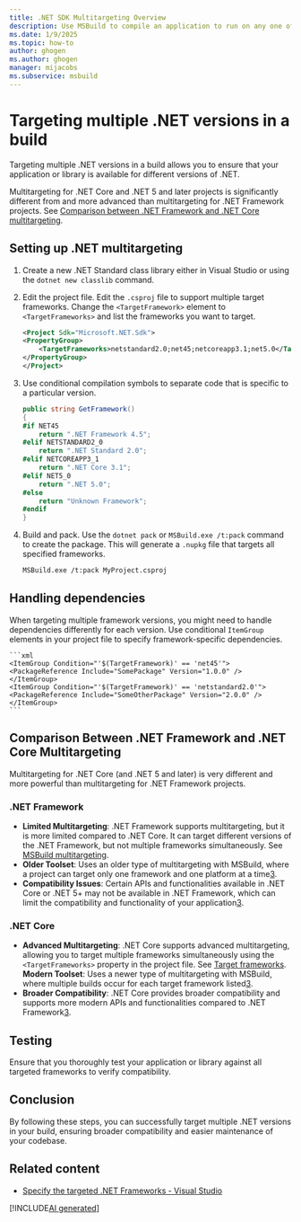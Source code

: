 ```yaml
---
title: .NET SDK Multitargeting Overview
description: Use MSBuild to compile an application to run on any one of several versions of .NET
ms.date: 1/9/2025
ms.topic: how-to
author: ghogen
ms.author: ghogen
manager: mijacobs
ms.subservice: msbuild
---
```

# Targeting multiple .NET versions in a build

Targeting multiple .NET versions in a build allows you to ensure that your application or library is available for different versions of .NET.

Multitargeting for .NET Core and .NET 5 and later projects is significantly different from and more advanced than multitargeting for .NET Framework projects. See [Comparison between .NET Framework and .NET Core multitargeting](#comparison-between-net-framework-and-net-core-multitargeting).

## Setting up .NET multitargeting

1. Create a new .NET Standard class library either in Visual Studio or using the `dotnet new classlib` command.

2. Edit the project file. Edit the `.csproj` file to support multiple target frameworks. Change the `<TargetFramework>` element to `<TargetFrameworks>` and list the frameworks you want to target.

    ```xml
    <Project Sdk="Microsoft.NET.Sdk">
    <PropertyGroup>
        <TargetFrameworks>netstandard2.0;net45;netcoreapp3.1;net5.0</TargetFrameworks>
    </PropertyGroup>
    </Project>
    ```

3. Use conditional compilation symbols to separate code that is specific to a particular version.

    ```csharp
    public string GetFramework()
    {
    #if NET45
        return ".NET Framework 4.5";
    #elif NETSTANDARD2_0
        return ".NET Standard 2.0";
    #elif NETCOREAPP3_1
        return ".NET Core 3.1";
    #elif NET5_0
        return ".NET 5.0";
    #else
        return "Unknown Framework";
    #endif
    }
    ```

4. Build and pack. Use the `dotnet pack` or `MSBuild.exe /t:pack` command to create the package. This will generate a `.nupkg` file that targets all specified frameworks.

    ```sh
    MSBuild.exe /t:pack MyProject.csproj
    ```

## Handling dependencies

When targeting multiple framework versions, you might need to handle dependencies differently for each version. Use conditional `ItemGroup` elements in your project file to specify framework-specific dependencies.

    ```xml
    <ItemGroup Condition="'$(TargetFramework)' == 'net45'">
    <PackageReference Include="SomePackage" Version="1.0.0" />
    </ItemGroup>
    <ItemGroup Condition="'$(TargetFramework)' == 'netstandard2.0'">
    <PackageReference Include="SomeOtherPackage" Version="2.0.0" />
    </ItemGroup>
    ```

## Comparison Between .NET Framework and .NET Core Multitargeting

Multitargeting for .NET Core (and .NET 5 and later) is very different and more powerful than multitargeting for .NET Framework projects.

### .NET Framework
- **Limited Multitargeting**: .NET Framework supports multitargeting, but it is more limited compared to .NET Core. It can target different versions of the .NET Framework, but not multiple frameworks simultaneously. See [MSBuild multitargeting](msbuild-multitargeting-overview.md).
- **Older Toolset**: Uses an older type of multitargeting with MSBuild, where a project can target only one framework and one platform at a time[3](https://learn.microsoft.com/en-us/visualstudio/msbuild/msbuild-multitargeting-overview?view=vs-2022).
- **Compatibility Issues**: Certain APIs and functionalities available in .NET Core or .NET 5+ may not be available in .NET Framework, which can limit the compatibility and functionality of your application[3](https://learn.microsoft.com/en-us/visualstudio/msbuild/msbuild-multitargeting-overview?view=vs-2022).

### .NET Core
- **Advanced Multitargeting**: .NET Core supports advanced multitargeting, allowing you to target multiple frameworks simultaneously using the `<TargetFrameworks>` property in the project file. See [Target frameworks](/dotnet/targetframeworks). **Modern Toolset**: Uses a newer type of multitargeting with MSBuild, where multiple builds occur for each target framework listed[3](https://learn.microsoft.com/en-us/visualstudio/msbuild/msbuild-multitargeting-overview?view=vs-2022).
- **Broader Compatibility**: .NET Core provides broader compatibility and supports more modern APIs and functionalities compared to .NET Framework[3](https://learn.microsoft.com/en-us/visualstudio/msbuild/msbuild-multitargeting-overview?view=vs-2022).

## Testing
Ensure that you thoroughly test your application or library against all targeted frameworks to verify compatibility.

## Conclusion
By following these steps, you can successfully target multiple .NET versions in your build, ensuring broader compatibility and easier maintenance of your codebase.

## Related content

- [Specify the targeted .NET Frameworks - Visual Studio](https://learn.microsoft.com/en-us/visualstudio/ide/visual-studio-multi-targeting-overview?view=vs-2022)

[!INCLUDE[AI generated](../includes/ai-generated-attribution.md)]
<!--Feel free to customize this document further based on your specific requirements. If you have any questions or need more details, let me know![4](https://learn.microsoft.com/en-us/dotnet/standard/library-guidance/cross-platform-targeting)[3](https://learn.microsoft.com/en-us/visualstudio/msbuild/msbuild-multitargeting-overview?view=vs-2022)[5](https://www.cafe-encounter.net/p2312/multi-targetting-net-framework-and-net-core-in-a-single-project)[6](https://outlook.office365.com/owa/?ItemID=AAMkADQ3MGUyYTdjLWVlZjAtMTFkMi04ZjE2LTAwMDhjNzRiODU1NwBGAAAAAADTVNsYj0hgR4sxn9WZ7wmLBwDJVGB64pzuTrBVf1ajg%2bXSAAADlABCAADEZUcpFkhnRp34X5f8TC7dAAQZeajRAAA%3d&exvsurl=1&viewmodel=ReadMessageItem)[7](https://outlook.office365.com/owa/?ItemID=AAMkADQ3MGUyYTdjLWVlZjAtMTFkMi04ZjE2LTAwMDhjNzRiODU1NwBGAAAAAADTVNsYj0hgR4sxn9WZ7wmLBwC32%2b13n3XLR6QySQK29U4TAAAA99pvAADEZUcpFkhnRp34X5f8TC7dAAGOiN21AAA%3d&exvsurl=1&viewmodel=ReadMessageItem)-->